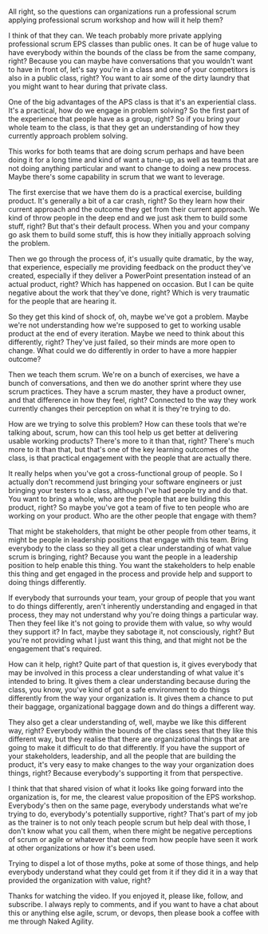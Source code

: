 All right, so the questions can organizations run a professional scrum applying professional scrum workshop and how will it help them? 

I think of that they can. We teach probably more private applying professional scrum EPS classes than public ones. It can be of huge value to have everybody within the bounds of the class be from the same company, right? Because you can maybe have conversations that you wouldn't want to have in front of, let's say you're in a class and one of your competitors is also in a public class, right? You want to air some of the dirty laundry that you might want to hear during that private class. 

One of the big advantages of the APS class is that it's an experiential class. It's a practical, how do we engage in problem solving? So the first part of the experience that people have as a group, right? So if you bring your whole team to the class, is that they get an understanding of how they currently approach problem solving. 

This works for both teams that are doing scrum perhaps and have been doing it for a long time and kind of want a tune-up, as well as teams that are not doing anything particular and want to change to doing a new process. Maybe there's some capability in scrum that we want to leverage. 

The first exercise that we have them do is a practical exercise, building product. It's generally a bit of a car crash, right? So they learn how their current approach and the outcome they get from their current approach. We kind of throw people in the deep end and we just ask them to build some stuff, right? But that's their default process. When you and your company go ask them to build some stuff, this is how they initially approach solving the problem. 

Then we go through the process of, it's usually quite dramatic, by the way, that experience, especially me providing feedback on the product they've created, especially if they deliver a PowerPoint presentation instead of an actual product, right? Which has happened on occasion. But I can be quite negative about the work that they've done, right? Which is very traumatic for the people that are hearing it. 

So they get this kind of shock of, oh, maybe we've got a problem. Maybe we're not understanding how we're supposed to get to working usable product at the end of every iteration. Maybe we need to think about this differently, right? They've just failed, so their minds are more open to change. What could we do differently in order to have a more happier outcome? 

Then we teach them scrum. We're on a bunch of exercises, we have a bunch of conversations, and then we do another sprint where they use scrum practices. They have a scrum master, they have a product owner, and that difference in how they feel, right? Connected to the way they work currently changes their perception on what it is they're trying to do. 

How are we trying to solve this problem? How can these tools that we're talking about, scrum, how can this tool help us get better at delivering usable working products? There's more to it than that, right? There's much more to it than that, but that's one of the key learning outcomes of the class, is that practical engagement with the people that are actually there. 

It really helps when you've got a cross-functional group of people. So I actually don't recommend just bringing your software engineers or just bringing your testers to a class, although I've had people try and do that. You want to bring a whole, who are the people that are building this product, right? So maybe you've got a team of five to ten people who are working on your product. Who are the other people that engage with them? 

That might be stakeholders, that might be other people from other teams, it might be people in leadership positions that engage with this team. Bring everybody to the class so they all get a clear understanding of what value scrum is bringing, right? Because you want the people in a leadership position to help enable this thing. You want the stakeholders to help enable this thing and get engaged in the process and provide help and support to doing things differently. 

If everybody that surrounds your team, your group of people that you want to do things differently, aren't inherently understanding and engaged in that process, they may not understand why you're doing things a particular way. Then they feel like it's not going to provide them with value, so why would they support it? In fact, maybe they sabotage it, not consciously, right? But you're not providing what I just want this thing, and that might not be the engagement that's required. 

How can it help, right? Quite part of that question is, it gives everybody that may be involved in this process a clear understanding of what value it's intended to bring. It gives them a clear understanding because during the class, you know, you've kind of got a safe environment to do things differently from the way your organization is. It gives them a chance to put their baggage, organizational baggage down and do things a different way. 

They also get a clear understanding of, well, maybe we like this different way, right? Everybody within the bounds of the class sees that they like this different way, but they realise that there are organizational things that are going to make it difficult to do that differently. If you have the support of your stakeholders, leadership, and all the people that are building the product, it's very easy to make changes to the way your organization does things, right? Because everybody's supporting it from that perspective. 

I think that that shared vision of what it looks like going forward into the organization is, for me, the clearest value proposition of the EPS workshop. Everybody's then on the same page, everybody understands what we're trying to do, everybody's potentially supportive, right? That's part of my job as the trainer is to not only teach people scrum but help deal with those, I don't know what you call them, when there might be negative perceptions of scrum or agile or whatever that come from how people have seen it work at other organizations or how it's been used. 

Trying to dispel a lot of those myths, poke at some of those things, and help everybody understand what they could get from it if they did it in a way that provided the organization with value, right? 

Thanks for watching the video. If you enjoyed it, please like, follow, and subscribe. I always reply to comments, and if you want to have a chat about this or anything else agile, scrum, or devops, then please book a coffee with me through Naked Agility.